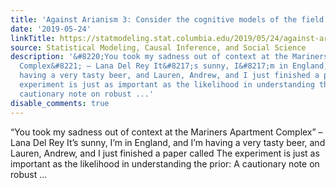 ```yaml
---
title: 'Against Arianism 3: Consider the cognitive models of the field'
date: '2019-05-24'
linkTitle: https://statmodeling.stat.columbia.edu/2019/05/24/against-arianism-3-consider-the-cognitive-models-of-the-field/
source: Statistical Modeling, Causal Inference, and Social Science
description: '&#8220;You took my sadness out of context at the Mariners Apartment
  Complex&#8221; – Lana Del Rey It&#8217;s sunny, I&#8217;m in England, and I&#8217;m
  having a very tasty beer, and Lauren, Andrew, and I just finished a paper called The
  experiment is just as important as the likelihood in understanding the prior: A
  cautionary note on robust ...'
disable_comments: true
---
```

&#8220;You took my sadness out of context at the Mariners Apartment Complex&#8221; – Lana Del Rey It&#8217;s sunny, I&#8217;m in England, and I&#8217;m having a very tasty beer, and Lauren, Andrew, and I just finished a paper called The experiment is just as important as the likelihood in understanding the prior: A cautionary note on robust ...